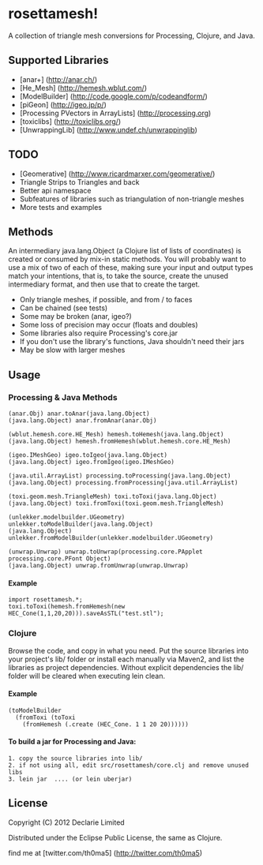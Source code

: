 # rosettamesh!

A collection of triangle mesh conversions for Processing, Clojure, and Java.

## Supported Libraries

- [anar+] (http://anar.ch/)
- [He_Mesh] (http://hemesh.wblut.com/)
- [ModelBuilder] (http://code.google.com/p/codeandform/)
- [piGeon] (http://igeo.jp/p/)
- [Processing PVectors in ArrayLists] (http://processing.org)
- [toxiclibs] (http://toxiclibs.org/)
- [UnwrappingLib] (http://www.undef.ch/unwrappinglib)

## TODO

- [Geomerative] (http://www.ricardmarxer.com/geomerative/)
- Triangle Strips to Triangles and back
- Better api namespace
- Subfeatures of libraries such as triangulation of non-triangle meshes
- More tests and examples

## Methods

An intermediary java.lang.Object (a Clojure list of lists of coordinates) is
created or consumed by mix-in static methods. You will probably want to
use a mix of two of each of these, making sure your input and output
types match your intentions, that is, to take the source, create the
unused intermediary format, and then use that to create the target.

- Only triangle meshes, if possible, and from / to faces
- Can be chained (see tests)
- Some may be broken (anar, igeo?)
- Some loss of precision may occur (floats and doubles) 
- Some libraries also require Processing's core.jar
- If you don't use the library's functions, Java shouldn't need their jars
- May be slow with larger meshes

## Usage

### Processing & Java Methods

    (anar.Obj) anar.toAnar(java.lang.Object)
    (java.lang.Object) anar.fromAnar(anar.Obj)

    (wblut.hemesh.core.HE_Mesh) hemesh.toHemesh(java.lang.Object)
    (java.lang.Object) hemesh.fromHemesh(wblut.hemesh.core.HE_Mesh)

    (igeo.IMeshGeo) igeo.toIgeo(java.lang.Object)
    (java.lang.Object) igeo.fromIgeo(igeo.IMeshGeo)

    (java.util.ArrayList) processing.toProcessing(java.lang.Object)
    (java.lang.Object) processing.fromProcessing(java.util.ArrayList)

    (toxi.geom.mesh.TriangleMesh) toxi.toToxi(java.lang.Object)
    (java.lang.Object) toxi.fromToxi(toxi.geom.mesh.TriangleMesh)

    (unlekker.modelbuilder.UGeometry) unlekker.toModelBuilder(java.lang.Object)
    (java.lang.Object) unlekker.fromModelBuilder(unlekker.modelbuilder.UGeometry)

    (unwrap.Unwrap) unwrap.toUnwrap(processing.core.PApplet processing.core.PFont Object)
    (java.lang.Object) unwrap.fromUnwrap(unwrap.Unwrap)

#### Example

    import rosettamesh.*;
    toxi.toToxi(hemesh.fromHemesh(new HEC_Cone(1,1,20,20))).saveAsSTL("test.stl");
    

### Clojure

Browse the code, and copy in what you need. Put the source libraries
into your project's lib/ folder or install each manually via Maven2, and
list the libraries as project dependencies. Without explicit dependencies
the lib/ folder will be cleared when executing lein clean.

#### Example

    (toModelBuilder 
      (fromToxi (toToxi 
        (fromHemesh (.create (HEC_Cone. 1 1 20 20))))))

#### To build a jar for Processing and Java:

    1. copy the source libraries into lib/
    2. if not using all, edit src/rosettamesh/core.clj and remove unused libs
    3. lein jar  .... (or lein uberjar)

## License

Copyright (C) 2012 Declarie Limited

Distributed under the Eclipse Public License, the same as Clojure.

find me at [twitter.com/th0ma5] (http://twitter.com/th0ma5)

